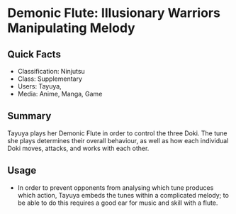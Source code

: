 # Demonic Flute: Illusionary Warriors Manipulating Melody

## Quick Facts
- Classification: Ninjutsu
- Class: Supplementary
- Users: Tayuya,
- Media: Anime, Manga, Game

## Summary
Tayuya plays her Demonic Flute in order to control the three Doki. The tune she plays determines their overall behaviour, as well as how each individual Doki moves, attacks, and works with each other.

## Usage
- In order to prevent opponents from analysing which tune produces which action, Tayuya embeds the tunes within a complicated melody; to be able to do this requires a good ear for music and skill with a flute.
